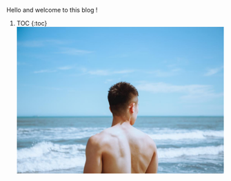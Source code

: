 Hello and welcome to this blog ! 
1. TOC
{:toc}
![Image202002171](images/38150523_2105081776209281_8082613355644190720_n.jpg)

